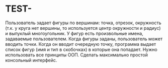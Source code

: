 # TEST-
Пользователь задает фигуры по вершинам: точка, отрезок, окружность (т.к. у круга нет вершины, то используется центр окружности и радиус) и выпуклый многоугольник. У фигур есть произвольные имена, задаваемые пользователем. Когда фигуры заданы, пользователь может вводить точки. Когда он вводит очередную точку, программа выдает список фигур (имя и тип в скобочках) в которые она попадает. Нужно использовать все принципы ООП. Сделать максимально простой консольный интерфейс.
